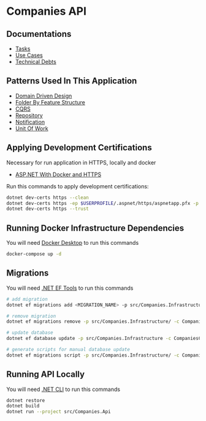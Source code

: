 # Companies API

## Documentations

- [Tasks](./documentation/../documentation/TASKS.md)
- [Use Cases](./documentation/../documentation/USECASES.md)
- [Technical Debts](./documentation/TECHNICAL_DEBTS.md)

## Patterns Used In This Application

- [Domain Driven Design](https://balta.io/cursos/modelando-dominios-ricos)
- [Folder By Feature Structure](https://github.com/tfsantosbr/dotnet-folder-by-feature-structure)
- [CQRS](https://balta.io/blog/aspnet-core-cqrs-mediator)
- [Repository](https://learning.eximia.co/videos/repositorios/)
- [Notification](https://balta.io/blog/exception-vs-domain-notification)
- [Unit Of Work](https://balta.io/blog/dapper-unit-of-work-repository-pattern)

## Applying Development Certifications

Necessary for run application in HTTPS, locally and docker

- [ASP.NET With Docker and HTTPS](https://josiahmortenson.dev/blog/2020-06-08-aspnetcore-docker-https)

Run this commands to apply development certifications:

```bash
dotnet dev-certs https --clean
dotnet dev-certs https -ep $USERPROFILE/.aspnet/https/aspnetapp.pfx -p dev@123
dotnet dev-certs https --trust

```

## Running Docker Infrastructure Dependencies

You will need [Docker Desktop](https://docs.docker.com/desktop/install/windows-install/) to run this commands

```bash
docker-compose up -d
```

## Migrations

You will need [.NET EF Tools](https://docs.microsoft.com/en-us/ef/core/cli/dotnet) to run this commands

```bash
# add migration
dotnet ef migrations add <MIGRATION_NAME> -p src/Companies.Infrastructure/ -c CompaniesContext -s src/Companies.Api -o Contexts/Migrations

# remove migration
dotnet ef migrations remove -p src/Companies.Infrastructure/ -c CompaniesContext -s src/Companies.Api

# update database
dotnet ef database update -p src/Companies.Infrastructure -c CompaniesContext -s src/Companies.Api

# generate scripts for manual database update
dotnet ef migrations script -p src/Companies.Infrastructure/ -c CompaniesContext -s src/Companies.Api -o ./scripts/migrations.sql
```

## Running API Locally

You will need [.NET CLI](https://dotnet.microsoft.com/en-us/download) to run this commands

```bash
dotnet restore
dotnet build
dotnet run --project src/Companies.Api
```
